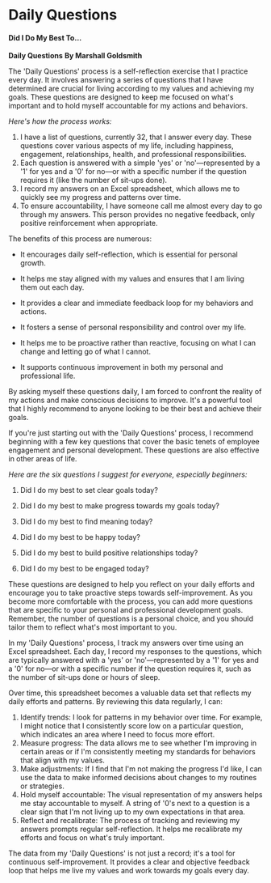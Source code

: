 # Daily Questions

#### Did I Do My Best To...

**Daily Questions**
**By Marshall Goldsmith**

The 'Daily Questions' process is a self-reflection exercise that I practice every day. It involves answering a series of questions that I have determined are crucial for living according to my values and achieving my goals. These questions are designed to keep me focused on what's important and to hold myself accountable for my actions and behaviors.

*Here's how the process works:*

1. I have a list of questions, currently 32, that I answer every day. These questions cover various aspects of my life, including happiness, engagement, relationships, health, and professional responsibilities.
2. Each question is answered with a simple 'yes' or 'no'—represented by a '1' for yes and a '0' for no—or with a specific number if the question requires it (like the number of sit-ups done).
3. I record my answers on an Excel spreadsheet, which allows me to quickly see my progress and patterns over time.
4. To ensure accountability, I have someone call me almost every day to go through my answers. This person provides no negative feedback, only positive reinforcement when appropriate.

The benefits of this process are numerous:

- It encourages daily self-reflection, which is essential for personal growth.

- It helps me stay aligned with my values and ensures that I am living them out each day.

- It provides a clear and immediate feedback loop for my behaviors and actions.

- It fosters a sense of personal responsibility and control over my life.

- It helps me to be proactive rather than reactive, focusing on what I can change and letting go of what I cannot.

- It supports continuous improvement in both my personal and professional life.

By asking myself these questions daily, I am forced to confront the reality of my actions and make conscious decisions to improve. It's a powerful tool that I highly recommend to anyone looking to be their best and achieve their goals.

If you're just starting out with the 'Daily Questions' process, I recommend beginning with a few key questions that cover the basic tenets of employee engagement and personal development. These questions are also effective in other areas of life. 

*Here are the six questions I suggest for everyone, especially beginners:*

1. Did I do my best to set clear goals today?

2. Did I do my best to make progress towards my goals today?

3. Did I do my best to find meaning today?

4. Did I do my best to be happy today?

5. Did I do my best to build positive relationships today?

6. Did I do my best to be engaged today?

These questions are designed to help you reflect on your daily efforts and encourage you to take proactive steps towards self-improvement. As you become more comfortable with the process, you can add more questions that are specific to your personal and professional development goals. Remember, the number of questions is a personal choice, and you should tailor them to reflect what's most important to you.

In my 'Daily Questions' process, I track my answers over time using an Excel spreadsheet. Each day, I record my responses to the questions, which are typically answered with a 'yes' or 'no'—represented by a '1' for yes and a '0' for no—or with a specific number if the question requires it, such as the number of sit-ups done or hours of sleep.

Over time, this spreadsheet becomes a valuable data set that reflects my daily efforts and patterns. By reviewing this data regularly, I can:

1. Identify trends: I look for patterns in my behavior over time. For example, I might notice that I consistently score low on a particular question, which indicates an area where I need to focus more effort.
2. Measure progress: The data allows me to see whether I'm improving in certain areas or if I'm consistently meeting my standards for behaviors that align with my values.
3. Make adjustments: If I find that I'm not making the progress I'd like, I can use the data to make informed decisions about changes to my routines or strategies.
4. Hold myself accountable: The visual representation of my answers helps me stay accountable to myself. A string of '0's next to a question is a clear sign that I'm not living up to my own expectations in that area.
5. Reflect and recalibrate: The process of tracking and reviewing my answers prompts regular self-reflection. It helps me recalibrate my efforts and focus on what's truly important.

The data from my 'Daily Questions' is not just a record; it's a tool for continuous self-improvement. It provides a clear and objective feedback loop that helps me live my values and work towards my goals every day.